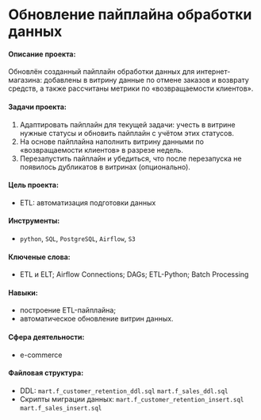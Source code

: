 # Обновление пайплайна обработки данных

#### Описание проекта:
Обновлён созданный пайплайн обработки данных для интернет-магазина: добавлены в витрину данные 
по отмене заказов и возврату средств, а также рассчитаны метрики по «возвращаемости клиентов».

#### Задачи проекта:
1. Адаптировать пайплайн для текущей задачи: учесть в витрине нужные статусы и обновить пайплайн с учётом этих статусов. 
2. На основе пайплайна наполнить витрину данными по «возвращаемости клиентов» в разрезе недель. 
3. Перезапустить пайплайн и убедиться, что после перезапуска не появилось дубликатов в витринах (опционально).

#### Цель проекта:
* ETL: автоматизация подготовки данных

#### Инструменты: 
* `python`, `SQL`, `PostgreSQL`, `Airflow`, `S3`

#### Ключеные слова:
* ETL и ELT; Airflow Connections; DAGs; ETL-Python; Batch Processing

#### Навыки:
- построение ETL-пайплайна;
- автоматическое обновление витрин данных.

#### Сфера деятельности:
* e-commerce

#### Файловая структура:
* DDL:
`mart.f_customer_retention_ddl.sql`
`mart.f_sales_ddl.sql`
* Скрипты миграции данных:
`mart.f_customer_retention_insert.sql`
`mart.f_sales_insert.sql`